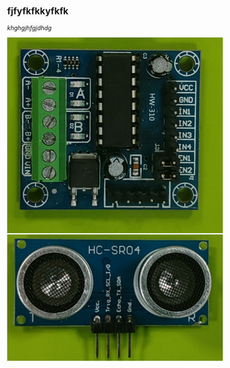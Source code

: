 ## fjfyfkfkkyfkfk
*khghgjhfgjdhdg*

![modulo](https://github.com/nestoxuy/OSCORP/blob/main/other/modulo_motor.jpg "motor")
![modulo](https://github.com/nestoxuy/OSCORP/blob/main/other/sensor_ultrasonido.jpg "sensor_ultrasonido")
